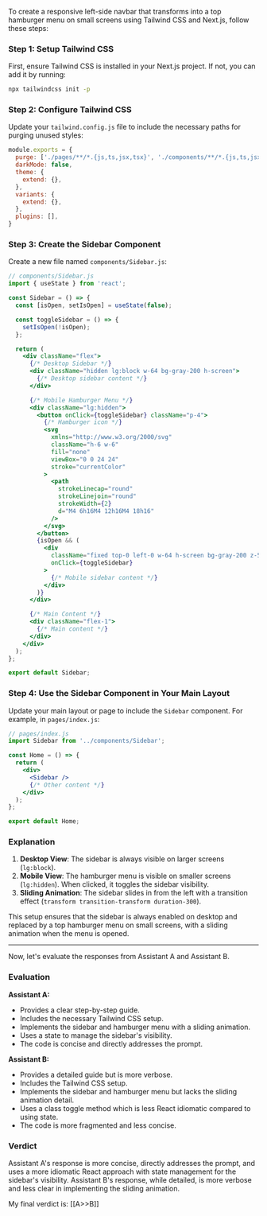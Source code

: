 
To create a responsive left-side navbar that transforms into a top hamburger menu on small screens using Tailwind CSS and Next.js, follow these steps:

### Step 1: Setup Tailwind CSS

First, ensure Tailwind CSS is installed in your Next.js project. If not, you can add it by running:

```bash
npx tailwindcss init -p
```

### Step 2: Configure Tailwind CSS

Update your `tailwind.config.js` file to include the necessary paths for purging unused styles:

```javascript
module.exports = {
  purge: ['./pages/**/*.{js,ts,jsx,tsx}', './components/**/*.{js,ts,jsx,tsx}'],
  darkMode: false,
  theme: {
    extend: {},
  },
  variants: {
    extend: {},
  },
  plugins: [],
}
```

### Step 3: Create the Sidebar Component

Create a new file named `components/Sidebar.js`:

```jsx
// components/Sidebar.js
import { useState } from 'react';

const Sidebar = () => {
  const [isOpen, setIsOpen] = useState(false);

  const toggleSidebar = () => {
    setIsOpen(!isOpen);
  };

  return (
    <div className="flex">
      {/* Desktop Sidebar */}
      <div className="hidden lg:block w-64 bg-gray-200 h-screen">
        {/* Desktop sidebar content */}
      </div>

      {/* Mobile Hamburger Menu */}
      <div className="lg:hidden">
        <button onClick={toggleSidebar} className="p-4">
          {/* Hamburger icon */}
          <svg
            xmlns="http://www.w3.org/2000/svg"
            className="h-6 w-6"
            fill="none"
            viewBox="0 0 24 24"
            stroke="currentColor"
          >
            <path
              strokeLinecap="round"
              strokeLinejoin="round"
              strokeWidth={2}
              d="M4 6h16M4 12h16M4 18h16"
            />
          </svg>
        </button>
        {isOpen && (
          <div
            className="fixed top-0 left-0 w-64 h-screen bg-gray-200 z-50 transform transition-transform duration-300"
            onClick={toggleSidebar}
          >
            {/* Mobile sidebar content */}
          </div>
        )}
      </div>

      {/* Main Content */}
      <div className="flex-1">
        {/* Main content */}
      </div>
    </div>
  );
};

export default Sidebar;
```

### Step 4: Use the Sidebar Component in Your Main Layout

Update your main layout or page to include the `Sidebar` component. For example, in `pages/index.js`:

```jsx
// pages/index.js
import Sidebar from '../components/Sidebar';

const Home = () => {
  return (
    <div>
      <Sidebar />
      {/* Other content */}
    </div>
  );
};

export default Home;
```

### Explanation

1. **Desktop View**: The sidebar is always visible on larger screens (`lg:block`).
2. **Mobile View**: The hamburger menu is visible on smaller screens (`lg:hidden`). When clicked, it toggles the sidebar visibility.
3. **Sliding Animation**: The sidebar slides in from the left with a transition effect (`transform transition-transform duration-300`).

This setup ensures that the sidebar is always enabled on desktop and replaced by a top hamburger menu on small screens, with a sliding animation when the menu is opened.

---

Now, let's evaluate the responses from Assistant A and Assistant B.

### Evaluation

**Assistant A:**
- Provides a clear step-by-step guide.
- Includes the necessary Tailwind CSS setup.
- Implements the sidebar and hamburger menu with a sliding animation.
- Uses a state to manage the sidebar's visibility.
- The code is concise and directly addresses the prompt.

**Assistant B:**
- Provides a detailed guide but is more verbose.
- Includes the Tailwind CSS setup.
- Implements the sidebar and hamburger menu but lacks the sliding animation detail.
- Uses a class toggle method which is less React idiomatic compared to using state.
- The code is more fragmented and less concise.

### Verdict

Assistant A's response is more concise, directly addresses the prompt, and uses a more idiomatic React approach with state management for the sidebar's visibility. Assistant B's response, while detailed, is more verbose and less clear in implementing the sliding animation.

My final verdict is: [[A>>B]]